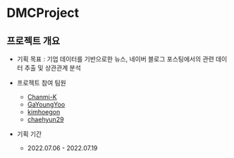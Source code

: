 # DMCProject


## 프로젝트 개요
  - 기획 목표 : 기업 데이터를 기반으로한 뉴스, 네이버 블로그 포스팅에서의 관련 데이터 추출 및 상관관계 분석

  
 - 프로젝트 참여 팀원
   - [Chanmi-K](https://github.com/Chanmi-K)
   - [GaYoungYoo](https://github.com/GaYoungYoo)
   - [kimhoegon](https://github.com/kimhoegon)
   - [chaehyun29](https://github.com/chaehyun29)
 
 - 기획 기간
   - 2022.07.06 - 2022.07.19
  
